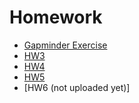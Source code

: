 # Homework
 - [Gapminder Exercise](https://htmlpreview.github.io/?https://github.com/DatenanalyseSoSe2021/Homework/blob/main/GapminderExcercise/GapMinderExercises.html)
 - [HW3](https://htmlpreview.github.io/?https://github.com/DatenanalyseSoSe2021/Homework/blob/main/LoecherHW3/Homework3.html)
 - [HW4](https://htmlpreview.github.io/?https://github.com/DatenanalyseSoSe2021/Homework/blob/main/HW4/Homework4_June03.html)
 - [HW5](https://htmlpreview.github.io/?https://github.com/DatenanalyseSoSe2021/Homework/blob/main/HW5/Homework5.html)
 - [HW6 (not uploaded yet)]
